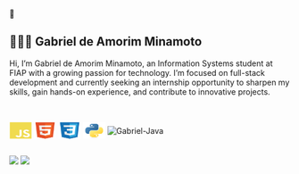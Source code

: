  👋
## 💬👨‍💻 Gabriel de Amorim Minamoto
  

Hi, I’m Gabriel de Amorim Minamoto, an Information Systems student at FIAP with a growing passion for technology.
I’m focused on full-stack development and currently seeking an internship opportunity to sharpen my skills, gain hands-on experience, and contribute to innovative projects.
 
##
<div style="display: inline_block"><br>
  <img align="center" alt="Gabrieç-Js" height="30" width="40" src="https://raw.githubusercontent.com/devicons/devicon/master/icons/javascript/javascript-plain.svg">
  <img align="center" alt="Gabriel-HTML" height="30" width="40" src="https://raw.githubusercontent.com/devicons/devicon/master/icons/html5/html5-original.svg">
  <img align="center" alt="Gabriel-CSS" height="30" width="40" src="https://raw.githubusercontent.com/devicons/devicon/master/icons/css3/css3-original.svg">
  <img align="center" alt="Gabriel-Python" height="30" width="40" src="https://raw.githubusercontent.com/devicons/devicon/master/icons/python/python-original.svg">
  <img align="center" alt="Gabriel-Java" height="30" width="40" src="https://cdn.jsdelivr.net/gh/devicons/devicon@latest/icons/java/java-original.svg" />
</div>

##
<div> 
  <a href = "mailto:gabrielminamoto@gmail.com"><img src="https://img.shields.io/badge/-Gmail-%23333?style=for-the-badge&logo=gmail&logoColor=white" target="_blank"></a>
  <a href="https://www.linkedin.com/in/gabriel-de-amorim-minamoto-52567735a?lipi=urn%3Ali%3Apage%3Ad_flagship3_profile_view_base_contact_details%3BMFF%2B2BfDSC2ko2hYgAoI8w%3D%3D" target="_blank"><img src="https://img.shields.io/badge/-LinkedIn-%230077B5?style=for-the-badge&logo=linkedin&logoColor=white" target="_blank"></a> 
</div>
           
          

